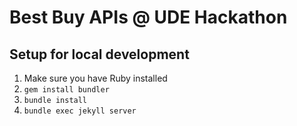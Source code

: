 # Best Buy APIs @ UDE Hackathon

## Setup for local development

1. Make sure you have Ruby installed
2. `gem install bundler`
3. `bundle install`
4. `bundle exec jekyll server`
